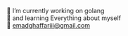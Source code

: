 🔭 I’m currently working on golang <br />
🌱 and learning Everything about myself <br />
:envelope_with_arrow:	emadghaffariii@gmail.com
